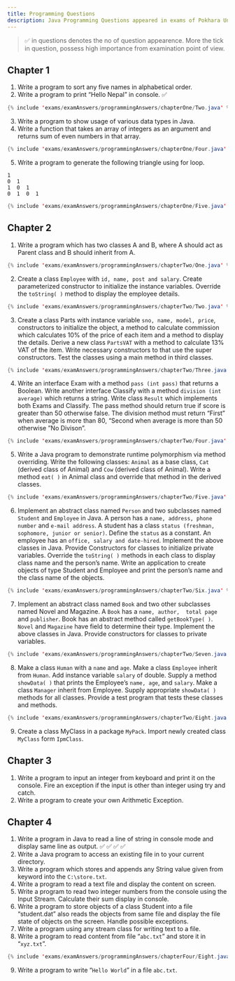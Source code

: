 ```yaml
---
title: Programming Questions
description: Java Programming Questions appeared in exams of Pokhara University Bachelors Degree.
---
```


> ✅ in questions denotes the no of question appearence. More the tick in question, possess high importance from examination point of view.  

## Chapter 1

1.	Write a program to sort any five names in alphabetical order.
2.	Write a program to print “Hello Nepal” in console. ✅
```java
{% include 'exams/examAnswers/programmingAnswers/chapterOne/Two.java' %}
```
3.	Write a program to show usage of various data types in Java.
4.	Write a function that takes an array of integers as an argument and returns sum of even numbers in that array.
```java
{% include 'exams/examAnswers/programmingAnswers/chapterOne/Four.java' %}
```
5.	Write a program to generate the following triangle using for loop.  
```
1  
0  1  
1  0  1  
0  1  0  1
```
```java
{% include 'exams/examAnswers/programmingAnswers/chapterOne/Five.java' %}
```
## Chapter 2

1. Write a program which has two classes A and B, where A should act as Parent class and B should inherit from A.
```java
{% include 'exams/examAnswers/programmingAnswers/chapterTwo/One.java' %}
```
2. Create a class ```Employee``` with ```id, name, post and salary```. Create parameterized constructor to initialize the instance variables. Override the ```toString( )``` method to display the employee details.  
```java
{% include 'exams/examAnswers/programmingAnswers/chapterTwo/Two.java' %}
```
3.	Create a class Parts with instance variable ```sno, name, model, price```, constructors to initialize the object, a method to calculate commission which calculates 10% of the price of each item and a method to display the details. Derive a new class ```PartsVAT``` with a method to calculate 13% VAT of the item. Write necessary constructors to that use the super constructors. Test the classes using a main method in third classes. 
```java
{% include 'exams/examAnswers/programmingAnswers/chapterTwo/Three.java' %}
```
4.	Write an interface Exam with a method ```pass (int pass)``` that returns a Boolean. Write another interface Classify with a method ```division (int average)``` which returns a string. Write class ```Result``` which implements both Exams and Classify. The pass method should return true if score is greater than 50 otherwise false. The division method must return “First” when average is more than 80, “Second when average is more than 50 otherwise ”No Divison”.  
```java
{% include 'exams/examAnswers/programmingAnswers/chapterTwo/Four.java' %}
```
5.	Write a Java program to demonstrate runtime polymorphism via method overriding. Write the following classes: ```Animal``` as a base class, ```Cat``` (derived class of Animal) and ```Cow``` (derived class of Animal). Write a method ```eat( )``` in Animal class and override that method in the derived classes.  
```java
{% include 'exams/examAnswers/programmingAnswers/chapterTwo/Five.java' %}
```
6.	Implement an abstract class named ```Person``` and two subclasses named ```Student``` and ```Employee``` in Java. A person has a ```name, address, phone number``` and ```e-mail address```. A student has a class ```status (freshman, sophomore, junior or senior)```. Define the ```status``` as a constant. An employee has an ```office, salary and date-hired```. Implement the above classes in Java. Provide Constructors for classes to initialize private variables. Override the ```toString( )``` methods in each class to display class name and the person’s name. Write an application to create objects of type Student and Employee and print the person’s name and the class name of the objects. 
```java
{% include 'exams/examAnswers/programmingAnswers/chapterTwo/Six.java' %}
```
7.	Implement an abstract class named ```Book``` and two other subclasses named Novel and Magazine. A ```Book``` has a ```name, author,  total page``` and ```publisher```. Book has an abstract method called ```getBookType( )```. ```Novel``` and ```Magazine``` have field to determine their type. Implement the above classes in Java. Provide constructors for classes to private variables.  
```java
{% include 'exams/examAnswers/programmingAnswers/chapterTwo/Seven.java' %}
```
8.	Make a class ```Human``` with a ```name``` and ```age```. Make a class ```Employee``` inherit from ```Human```. Add instance variable ```salary``` of double. Supply a method ```showData( )``` that prints the Employee’s ```name, age```, and ```salary```. Make a class ```Manager``` inherit from Employee. Supply appropriate ```showData( )``` methods for all classes. Provide a test program that tests these classes and methods.  
```java
{% include 'exams/examAnswers/programmingAnswers/chapterTwo/Eight.java' %}
```
9. Create a class MyClass in a package ```MyPack```. Import newly created class ```MyClass``` form ```IpmClass```.  

## Chapter 3

1. Write a program to input an integer from keyboard and print it on the console. Fire an exception if the input is other than integer using try and catch.
2. Write a program to create your own Arithmetic Exception.  

## Chapter 4

1.	Write a program in Java to read a line of string in console mode and display same line as output. ✅ ✅ ✅ ✅
2.	Write a Java program to access an existing file in to your current directory.
3.	Write a program which stores and appends any String value given from keyword into the ```C:\store.txt```.
4.	Write a program to read a text file and display the content on screen.
5.	Write a program to read two integer numbers from the console using the Input Stream. Calculate their sum display in console.
6.	Write a program to store objects of a class Student into a file “student.dat” also reads the objects from same file and display the file state of objects on the screen. Handle possible exceptions.
7.	Write a program using any stream class for writing text to a file.
8.	Write a program to read content from file “```abc.txt```” and store it in “```xyz.txt```”.
```java
{% include 'exams/examAnswers/programmingAnswers/chapterFour/Eight.java' %}
```
9.	Write a program to write “```Hello World```” in a file ```abc.txt```.


